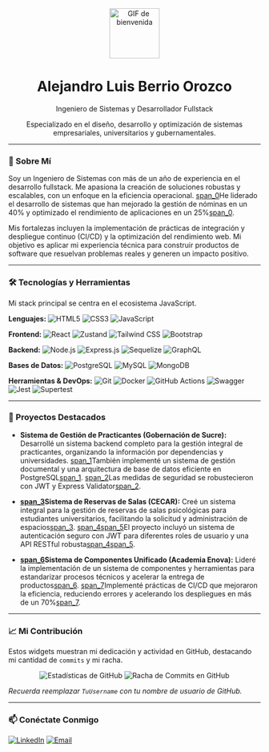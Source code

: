 <div align="center">
  <img src="https://media.giphy.com/media/v1.Y2lkPTc5MGI3NjExMmlvMmRkczFjaGdld2hjbWJ6ZTVoYXJ6bGRkZndzbjU4NzVnbW56YyZlcD12MV9pbnRlcm5hbF9naWZfYnlfaWQmY3Q9Zw/l0O9zFw8B9gN1mCg0/giphy.gif" width="100px" alt="GIF de bienvenida">
  <h1>Alejandro Luis Berrio Orozco</h1>
  <p>Ingeniero de Sistemas y Desarrollador Fullstack</p>
  <p>Especializado en el diseño, desarrollo y optimización de sistemas empresariales, universitarios y gubernamentales.</p>
</div>

---

### 🌟 Sobre Mí

Soy un Ingeniero de Sistemas con más de un año de experiencia en el desarrollo fullstack. Me apasiona la creación de soluciones robustas y escalables, con un enfoque en la eficiencia operacional. [span_0](start_span)He liderado el desarrollo de sistemas que han mejorado la gestión de nóminas en un 40% y optimizado el rendimiento de aplicaciones en un 25%[span_0](end_span).

Mis fortalezas incluyen la implementación de prácticas de integración y despliegue continuo (CI/CD) y la optimización del rendimiento web. Mi objetivo es aplicar mi experiencia técnica para construir productos de software que resuelvan problemas reales y generen un impacto positivo.

---

### 🛠️ Tecnologías y Herramientas

Mi stack principal se centra en el ecosistema JavaScript.

**Lenguajes:**
![HTML5](https://img.shields.io/badge/HTML5-E34F26?style=for-the-badge&logo=html5&logoColor=white)
![CSS3](https://img.shields.io/badge/CSS3-1572B6?style=for-the-badge&logo=css3&logoColor=white)
![JavaScript](https://img.shields.io/badge/JavaScript-F7DF1E?style=for-the-badge&logo=javascript&logoColor=black)

**Frontend:**
![React](https://img.shields.io/badge/React-61DAFB?style=for-the-badge&logo=react&logoColor=black)
![Zustand](https://img.shields.io/badge/Zustand-000000?style=for-the-badge&logo=zustand&logoColor=white)
![Tailwind CSS](https://img.shields.io/badge/Tailwind%20CSS-06B6D4?style=for-the-badge&logo=tailwind-css&logoColor=white)
![Bootstrap](https://img.shields.io/badge/Bootstrap-563D7C?style=for-the-badge&logo=bootstrap&logoColor=white)

**Backend:**
![Node.js](https://img.shields.io/badge/Node.js-339933?style=for-the-badge&logo=node.js&logoColor=white)
![Express.js](https://img.shields.io/badge/Express.js-000000?style=for-the-badge&logo=express&logoColor=white)
![Sequelize](https://img.shields.io/badge/Sequelize-52B0E7?style=for-the-badge&logo=sequelize&logoColor=white)
![GraphQL](https://img.shields.io/badge/GraphQL-E10098?style=for-the-badge&logo=graphql&logoColor=white)

**Bases de Datos:**
![PostgreSQL](https://img.shields.io/badge/PostgreSQL-316192?style=for-the-badge&logo=postgresql&logoColor=white)
![MySQL](https://img.shields.io/badge/MySQL-4479A1?style=for-the-badge&logo=mysql&logoColor=white)
![MongoDB](https://img.shields.io/badge/MongoDB-47A248?style=for-the-badge&logo=mongodb&logoColor=white)

**Herramientas & DevOps:**
![Git](https://img.shields.io/badge/Git-F05032?style=for-the-badge&logo=git&logoColor=white)
![Docker](https://img.shields.io/badge/Docker-2496ED?style=for-the-badge&logo=docker&logoColor=white)
![GitHub Actions](https://img.shields.io/badge/CI%2FCD-000000?style=for-the-badge&labelColor=white&logo=githubactions&logoColor=black)
![Swagger](https://img.shields.io/badge/Swagger-85EA2D?style=for-the-badge&logo=swagger&logoColor=black)
![Jest](https://img.shields.io/badge/Jest-C21325?style=for-the-badge&logo=jest&logoColor=white)
![Supertest](https://img.shields.io/badge/Supertest-000000?style=for-for-the-badge&logo=jest&logoColor=white)

---

### 🚀 Proyectos Destacados

* **Sistema de Gestión de Practicantes (Gobernación de Sucre):** Desarrollé un sistema backend completo para la gestión integral de practicantes, organizando la información por dependencias y universidades. [span_1](start_span)También implementé un sistema de gestión documental y una arquitectura de base de datos eficiente en PostgreSQL[span_1](end_span). [span_2](start_span)Las medidas de seguridad se robustecieron con JWT y Express Validator[span_2](end_span).

* **[span_3](start_span)Sistema de Reservas de Salas (CECAR):** Creé un sistema integral para la gestión de reservas de salas psicológicas para estudiantes universitarios, facilitando la solicitud y administración de espacios[span_3](end_span). [span_4](start_span)[span_5](start_span)El proyecto incluyó un sistema de autenticación seguro con JWT para diferentes roles de usuario y una API RESTful robusta[span_4](end_span)[span_5](end_span).

* **[span_6](start_span)Sistema de Componentes Unificado (Academia Enova):** Lideré la implementación de un sistema de componentes y herramientas para estandarizar procesos técnicos y acelerar la entrega de productos[span_6](end_span). [span_7](start_span)Implementé prácticas de CI/CD que mejoraron la eficiencia, reduciendo errores y acelerando los despliegues en más de un 70%[span_7](end_span).

---

### 📈 Mi Contribución

Estos widgets muestran mi dedicación y actividad en GitHub, destacando mi cantidad de `commits` y mi racha.

<div align="center">
  <img src="https://github-readme-stats.vercel.app/api?username=BerrioA&show_icons=true&theme=vue-dark" alt="Estadísticas de GitHub">
  <img src="https://github-readme-streak-stats.herokuapp.com/?user=BerrioA&theme=vue-dark" alt="Racha de Commits en GitHub">
</div>

*Recuerda reemplazar `TuUsername` con tu nombre de usuario de GitHub.*

---

### 📫 Conéctate Conmigo

[![LinkedIn](https://img.shields.io/badge/LinkedIn-0A66C2?style=for-the-badge&logo=linkedin&logoColor=white)](https://www.linkedin.com/in/alejandroberrio)
[![Email](https://img.shields.io/badge/Gmail-D14836?style=for-the-badge&logo=gmail&logoColor=white)](mailto:ingalejandroberrio@gmail.com)
